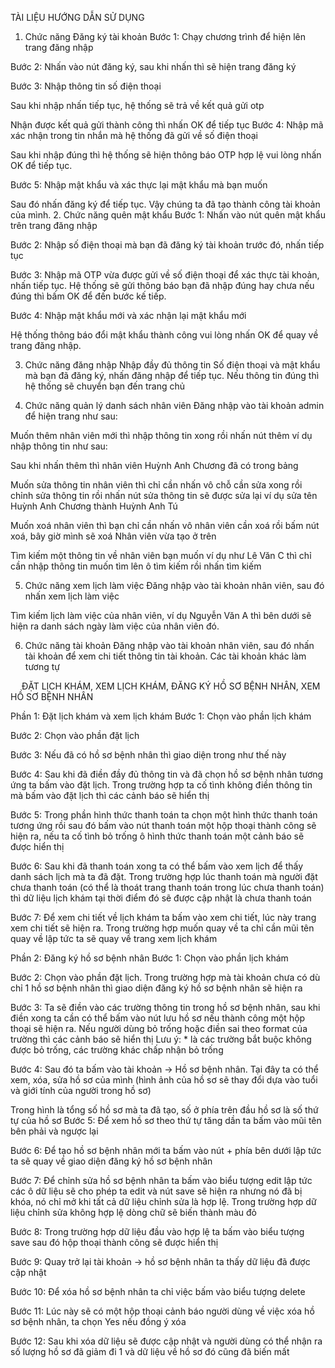 TÀI LIỆU HƯỚNG DẪN SỬ DỤNG
1. Chức năng Đăng ký tài khoản
Bước 1: Chạy chương trình để hiện lên trang đăng nhập
 
Bước 2: Nhấn vào nút đăng ký, sau khi nhấn thì sẽ hiện trang đăng ký
 
Bước 3: Nhập thông tin số điện thoại
 
Sau khi nhập nhấn tiếp tục, hệ thống sẽ trả về kết quả gửi otp
 
Nhận được kết quả gửi thành công thì nhấn OK để tiếp tục
Bước 4: Nhập mã xác nhận trong tin nhắn mà hệ thống đã gửi về số điện thoại
 
Sau khi nhập đúng thì hệ thống sẽ hiện thông báo OTP hợp lệ vui lòng nhấn OK để tiếp tục.
 
Bước 5: Nhập mật khẩu và xác thực lại mật khẩu mà bạn muốn 
 
Sau đó nhấn đăng ký để tiếp tục. Vậy chúng ta đã tạo thành công tài khoản của mình. 
2. Chức năng quên mật khẩu
Bước 1: Nhấn vào nút quên mật khẩu trên trang đăng nhập	
 
Bước 2: Nhập số điện thoại mà bạn đã đăng ký tài khoản trước đó, nhấn tiếp tục
 
Bước 3: Nhập mã OTP vừa được gửi về số điện thoại để xác thực tài khoản, nhấn tiếp tục. Hệ thống sẽ gửi thông báo bạn đã nhập đúng hay chưa nếu đúng thì bấm OK để đến bước kế tiếp.
 
Bước 4: Nhập mật khẩu mới và xác nhận lại mật khẩu mới
 
Hệ thống thông báo đổi mật khẩu thành công vui lòng nhấn OK để quay về trang đăng nhập.
 
3. Chức năng đăng nhập
Nhập đầy đủ thông tin Số điện thoại và mật khẩu mà bạn đã đăng ký, nhấn đăng nhập để tiếp tục. Nếu thông tin đúng thì hệ thống sẽ chuyển bạn đến trang chủ 
 
 
 
4. Chức năng quản lý danh sách nhân viên
Đăng nhập vào tài khoản admin để hiện trang như sau: 
 
Muốn thêm nhân viên mới thì nhập thông tin xong rồi nhấn nút thêm ví dụ nhập thông tin như sau:
 
Sau khi nhấn thêm thì nhân viên Huỳnh Anh Chương đã có trong bảng
 
Muốn sửa thông tin nhân viên thì chỉ cần nhấn vô chỗ cần sửa xong rồi chỉnh sửa thông tin rồi nhấn nút sửa thông tin sẽ được sửa lại ví dụ sửa tên Huỳnh Anh Chương thành Huỳnh Anh Tú
 
Muốn xoá nhân viên thì bạn chỉ cần nhấn vô nhân viên cần xoá rồi bấm nút xoá, bây giờ mình sẽ xoá Nhân viên vừa tạo ở trên
 
Tìm kiếm một thông tin về nhân viên bạn muốn ví dụ như Lê Văn C thì chỉ cần nhập thông tin muốn tìm lên ô tìm kiếm rồi nhấn tìm kiếm
 

5. Chức năng xem lịch làm việc
Đăng nhập vào tài khoản nhân viên, sau đó nhấn xem lịch làm việc
 

Tìm kiếm lịch làm việc của nhân viên, ví dụ Nguyễn Văn A thì bên dưới sẽ hiện ra danh sách ngày làm việc của nhân viên đó.
 
6. Chức năng tài khoản
Đăng nhập vào tài khoản nhân viên, sau đó nhấn tài khoản để xem chi tiết thông tin tài khoản. Các tài khoản khác làm tương tự 
 
 
ĐẶT LỊCH KHÁM, XEM LỊCH KHÁM, ĐĂNG KÝ HỒ SƠ BỆNH NHÂN, XEM HỒ SƠ BỆNH NHÂN

Phần 1: Đặt lịch khám và xem lịch khám
Bước 1: Chọn vào phần lịch khám
 

Bước 2: Chọn vào phần đặt lịch
 

Bước 3: Nếu đã có hồ sơ bệnh nhân thì giao diện trong như thế này
 
Bước 4: Sau khi đã điền đầy đủ thông tin và đã chọn hồ sơ bệnh nhân tương ứng ta bấm vào đặt lịch. Trong trường hợp ta cố tình không điền thông tin mà bấm vào đặt lịch thì các cảnh báo sẽ hiển thị
 

 


Bước 5: Trong phần hình thức thanh toán ta chọn một hình thức thanh toán tương ứng rồi sau đó bấm vào nút thanh toán một hộp thoại thành công sẽ hiện ra, nếu ta cố tình bỏ trống ô hình thức thanh toán một cảnh báo sẽ được hiển thị
 

 
 

Bước 6: Sau khi đã thanh toán xong ta có thể bấm vào xem lịch để thấy danh sách lịch mà ta đã đặt. Trong trường hợp lúc thanh toán mà người đặt chưa thanh toán (có thể là thoát trang thanh toán trong lúc chưa thanh toán) thì dữ liệu lịch khám tại thời điểm đó sẽ được cập nhật là chưa thanh toán
 

 





















Bước 7: Để xem chi tiết về lịch khám ta bấm vào xem chi tiết, lúc này trang xem chi tiết sẽ hiện ra. Trong trường hợp muốn quay về ta chỉ cần mũi tên quay về lập tức ta sẽ quay về trang xem lịch khám

 


 


 

 

Phần 2: Đăng ký hồ sơ bệnh nhân
Bước 1: Chọn vào phần lịch khám
 

Bước 2: Chọn vào phần đặt lịch. Trong trường hợp mà tài khoản chưa có dù chỉ 1 hồ sơ bệnh nhân thì giao diện đăng ký hồ sơ bệnh nhân sẽ hiện ra
 

 

Bước 3: Ta sẽ điền vào các trường thông tin trong hồ sơ bệnh nhân, sau khi điền xong ta cần có thể bấm vào nút lưu hồ sơ nếu thành công một hộp thoại sẽ hiện ra. Nếu người dùng bỏ trống hoặc điền sai theo format của trường thì các cảnh báo sẽ hiển thị
Lưu ý: * là các trường bắt buộc không được bỏ trống, các trường khác chấp nhận bỏ trống
 
 



 

Bước 4: Sau đó ta bấm vào tài khoản -> Hồ sơ bệnh nhân. Tại đây ta có thể xem, xóa, sửa hồ sơ của mình (hình ảnh của hồ sơ sẽ thay đổi dựa vào tuổi và giới tính của người trong hồ sơ)
 

 

Trong hình là tổng số hồ sơ mà ta đã tạo, số ở phía trên đầu hồ sơ là số thứ tự của hồ sơ
Bước 5: Để xem hồ sơ theo thứ tự tăng dần ta bấm vào mũi tên bên phải và ngược lại
 

 

Bước 6: Để tạo hồ sơ bệnh nhân mới ta bấm vào nút + phía bên dưới lập tức ta sẽ quay về giao diện đăng ký hồ sơ bệnh nhân
 

 

Bước 7: Để chỉnh sửa hồ sơ bệnh nhân ta bấm vào biểu tượng edit lập tức các ô dữ liệu sẽ cho phép ta edit và nút save sẽ hiện ra nhưng nó đã bị khóa, nó chỉ mở khi tất cả dữ liệu chỉnh sửa là hợp lệ. Trong trường hợp dữ liệu chỉnh sửa không hợp lệ dòng chữ sẽ biến thành màu đỏ
 
 

 

Bước 8: Trong trường hợp dữ liệu đầu vào hợp lệ ta bấm vào biểu tượng save sau đó hộp thoại thành công sẽ được hiển thị
 

 

Bước 9: Quay trở lại tài khoản -> hồ sơ bệnh nhân ta thấy dữ liệu đã được cập nhật
 
Bước 10: Để xóa hồ sơ bệnh nhân ta chỉ việc bấm vào biểu tượng delete
 

Bước 11: Lúc này sẽ có một hộp thoại cảnh báo người dùng về việc xóa hồ sơ bệnh nhân, ta chọn Yes nếu đồng ý xóa
 


Bước 12: Sau khi xóa dữ liệu sẽ được cập nhật và người dùng có thể nhận ra số lượng hồ sơ đã giảm đi 1 và dữ liệu về hồ sơ đó cũng đã biến mất
 

